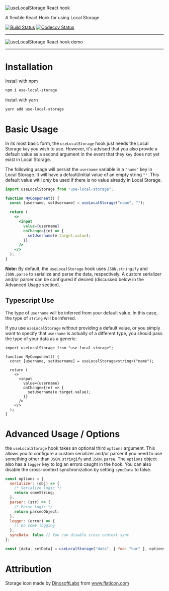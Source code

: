 ![useLocalStorage React hook](https://raw.githubusercontent.com/nas5w/use-local-storage/master/uls-logo.png)

A flexible React Hook for using Local Storage.

[![Build Status](https://travis-ci.org/nas5w/use-local-storage.svg?branch=master)](https://travis-ci.org/nas5w/use-local-storage) [![Codecov Status](https://codecov.io/gh/nas5w/use-local-storage/branch/master/graph/badge.svg)](https://codecov.io/gh/nas5w/use-local-storage/branch/master)

<hr />

![useLocalStorage React hook demo](https://raw.githubusercontent.com/nas5w/use-local-storage/master/uls-demo.gif)

<hr />

# Installation

Install with npm

```bash
npm i use-local-storage
```

Install with yarn

```bash
yarn add use-local-storage
```

# Basic Usage

In its most basic form, the `useLocalStorage` hook just needs the Local Storage `key` you wish to use. However, it's advised that you also provde a default value as a second argument in the event that they `key` does not yet exist in Local Storage.

The following usage will persist the `username` variable in a `"name"` key in Local Storage. It will have a default/initial value of an empty string `""`. This default value witll _only_ be used if there is no value already in Local Storage.

```jsx
import useLocalStorage from "use-local-storage";

function MyComponent() {
  const [username, setUsername] = useLocalStorage("name", "");

  return (
    <>
      <input
        value={username}
        onChange={(e) => {
          setUsername(e.target.value);
        }}
      />
    </>
  );
}
```

**Note:** By default, the `useLocalStorage` hook uses `JSON.stringify` and `JSON.parse` to serialize and parse the data, respectively. A custom serializer and/or parser can be configured if desired (discussed below in the Advanced Usage section).

## Typescript Use

The type of `username` will be inferred from your default value. In this case, the type of `string` will be inferred.

If you use `useLocalStorage` _without_ providing a default value, or you simply want to specify that `username` is actually of a different type, you should pass the type of your data as a generic:

```tsx
import useLocalStorage from "use-local-storage";

function MyComponent() {
  const [username, setUsername] = useLocalStorage<string>("name");

  return (
    <>
      <input
        value={username}
        onChange={(e) => {
          setUsername(e.target.value);
        }}
      />
    </>
  );
}
```

# Advanced Usage / Options

the `useLocalStorage` hook takes an optional third `options` argument. This allows you to configure a custom serializer and/or parser if you need to use something other than `JSON.stringify` and `JSON.parse`. The `options` object also has a `logger` key to log an errors caught in the hook. You can also disable the cross-context synchronization by setting `syncData` to false.

```javascript
const options = {
  serializer: (obj) => {
    /* Serialize logic */
    return someString;
  },
  parser: (str) => {
    /* Parse logic */
    return parsedObject;
  },
  logger: (error) => {
    // Do some logging
  },
  syncData: false // You can disable cross context sync
};

const [data, setData] = useLocalStorage("data", { foo: "bar" }, options);
```

# Attribution

<div>Storage icon made by <a href="https://www.flaticon.com/authors/dinosoftlabs" title="DinosoftLabs">DinosoftLabs</a> from <a href="https://www.flaticon.com/" title="Flaticon">www.flaticon.com</a></div>
